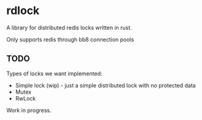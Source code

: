 # rdlock

A library for distributed redis locks written in rust.

Only supports redis through bb8 connection pools

## TODO

Types of locks we want implemented:
* Simple lock (wip) - just a simple distributed lock with no protected data
* Mutex
* RwLock

Work in progress.
